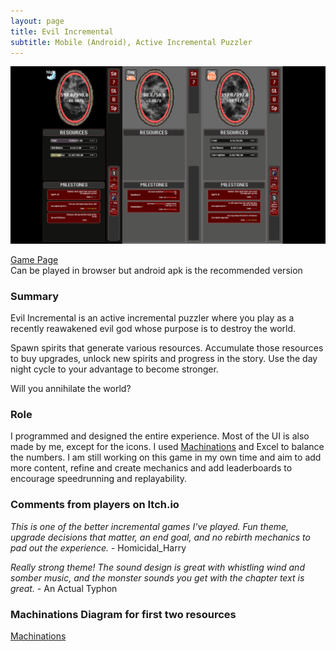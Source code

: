 ```yaml
---
layout: page
title: Evil Incremental
subtitle: Mobile (Android), Active Incremental Puzzler
---
```


![EI Banner](/assets/img/EIBanner.png)

[Game Page](https://thomasporta.itch.io/evil-incremental) <br>
Can be played in browser but android apk is the recommended version

### Summary
Evil Incremental is an active incremental puzzler where you play as a recently reawakened evil god whose purpose is to destroy the world. 

Spawn spirits that generate various resources. Accumulate those resources to buy upgrades, unlock new spirits and progress in the story. Use the day night cycle to your advantage to become stronger. 

Will you annihilate the world?

### Role
I programmed and designed the entire experience. Most of the UI is also made by me, except for the icons. I used [Machinations](https://machinations.io) and Excel to balance the numbers. I am still working on this game in my own time and aim to add more content, refine and create mechanics and add leaderboards to encourage speedrunning and replayability.

### Comments from players on Itch.io

*This is one of the better incremental games I've played. Fun theme, upgrade decisions that matter, an end goal, and no rebirth mechanics to pad out the experience.* - Homicidal_Harry

*Really strong theme! The sound design is great with whistling wind and somber music, and the monster sounds you get with the chapter text is great.* - An Actual Typhon

### Machinations Diagram for first two resources

[Machinations](/assets/img/FearDarknessLoop.PNG)
